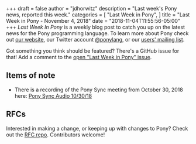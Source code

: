 +++
draft = false
author = "jdhorwitz"
description = "Last week's Pony news, reported this week."
categories = [
    "Last Week in Pony",
]
title = "Last Week in Pony - November 4, 2018"
date = "2018-11-04T11:55:56-05:00"
+++
_Last Week In Pony_ is a weekly blog post to catch you up on the latest news for the Pony programming language. To learn more about Pony check out [our website](https://ponylang.io), our Twitter account [@ponylang](https://twitter.com/ponylang), or our [users' mailing list](https://pony.groups.io/g/user). 

Got something you think should be featured? There's a GitHub issue for that! Add a comment to the [open "Last Week in Pony" issue](https://github.com/ponylang/ponylang.github.io/issues?q=is%3Aissue+is%3Aopen+label%3Alast-week-in-pony).
<!--more-->


## Items of note

- There is a recording of the Pony Sync meeting from October 30, 2018 here: [Pony Sync Audio 10/30/18](https://pony.groups.io/g/dev/files/Pony%20Sync/2018_10_30/pony_sync_october_30_2018.m4a)

## RFCs

Interested in making a change, or keeping up with changes to Pony? Check out the [RFC repo](https://github.com/ponylang/rfcs). Contributors welcome!

